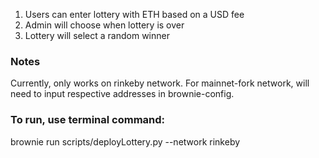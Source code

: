 1. Users can enter lottery with ETH based on a USD fee
2. Admin will choose when lottery is over
3. Lottery will select a random winner

### Notes

Currently, only works on rinkeby network.
For mainnet-fork network, will need to input respective addresses in brownie-config.

### To run, use terminal command:

brownie run scripts/deployLottery.py --network rinkeby
